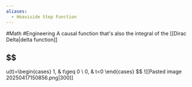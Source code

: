 ```yaml
---
aliases:
  - Heaviside Step Function
---
```

#Math #Engineering 
A causal function that's also the integral of the [[Dirac Delta|delta function]]
## $$
u(t)=\begin{cases}
1, & t\geq 0 \\
0, & t<0
\end{cases}
$$
![[Pasted image 20250417150856.png|300]]
